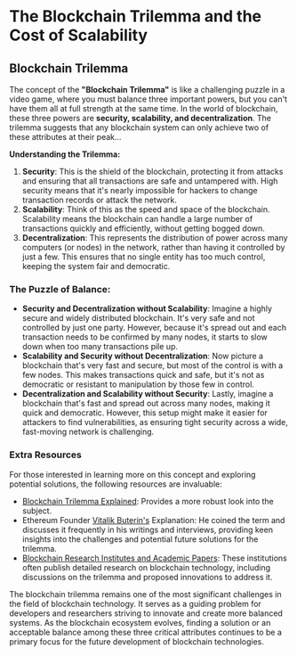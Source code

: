 # The Blockchain Trilemma and the Cost of Scalability

## Blockchain Trilemma

The concept of the **"Blockchain Trilemma"** is like a challenging puzzle in a video game, where you must balance three important powers, but you can't have them all at full strength at the same time. In the world of blockchain, these three powers are **security, scalability, and decentralization**. The trilemma suggests that any blockchain system can only achieve two of these attributes at their peak...



**Understanding the Trilemma:**

1. **Security**: This is the shield of the blockchain, protecting it from attacks and ensuring that all transactions are safe and untampered with. High security means that it's nearly impossible for hackers to change transaction records or attack the network.
2. **Scalability**: Think of this as the speed and space of the blockchain. Scalability means the blockchain can handle a large number of transactions quickly and efficiently, without getting bogged down.
3. **Decentralization**: This represents the distribution of power across many computers (or nodes) in the network, rather than having it controlled by just a few. This ensures that no single entity has too much control, keeping the system fair and democratic.

### **The Puzzle of Balance:**

* **Security and Decentralization without Scalability**: Imagine a highly secure and widely distributed blockchain. It's very safe and not controlled by just one party. However, because it's spread out and each transaction needs to be confirmed by many nodes, it starts to slow down when too many transactions pile up.
* **Scalability and Security without Decentralization**: Now picture a blockchain that's very fast and secure, but most of the control is with a few nodes. This makes transactions quick and safe, but it's not as democratic or resistant to manipulation by those few in control.
* **Decentralization and Scalability without Security**: Lastly, imagine a blockchain that's fast and spread out across many nodes, making it quick and democratic. However, this setup might make it easier for attackers to find vulnerabilities, as ensuring tight security across a wide, fast-moving network is challenging.

### Extra Resources

For those interested in learning more on this concept and exploring potential solutions, the following resources are invaluable:

* [Blockchain Trilemma Explained](https://www.liminalcustody.com/blog/blockchain-trilemma-explained/): Provides a more robust look into the subject.
* Ethereum Founder [Vitalik Buterin's](https://vitalik.eth.limo/) Explanation: He coined the term and discusses it frequently in his writings and interviews, providing keen insights into the challenges and potential future solutions for the trilemma.
* [Blockchain Research Institutes and Academic Papers](https://www.blockchainresearchinstitute.org/): These institutions often publish detailed research on blockchain technology, including discussions on the trilemma and proposed innovations to address it.

The blockchain trilemma remains one of the most significant challenges in the field of blockchain technology. It serves as a guiding problem for developers and researchers striving to innovate and create more balanced systems. As the blockchain ecosystem evolves, finding a solution or an acceptable balance among these three critical attributes continues to be a primary focus for the future development of blockchain technologies.
